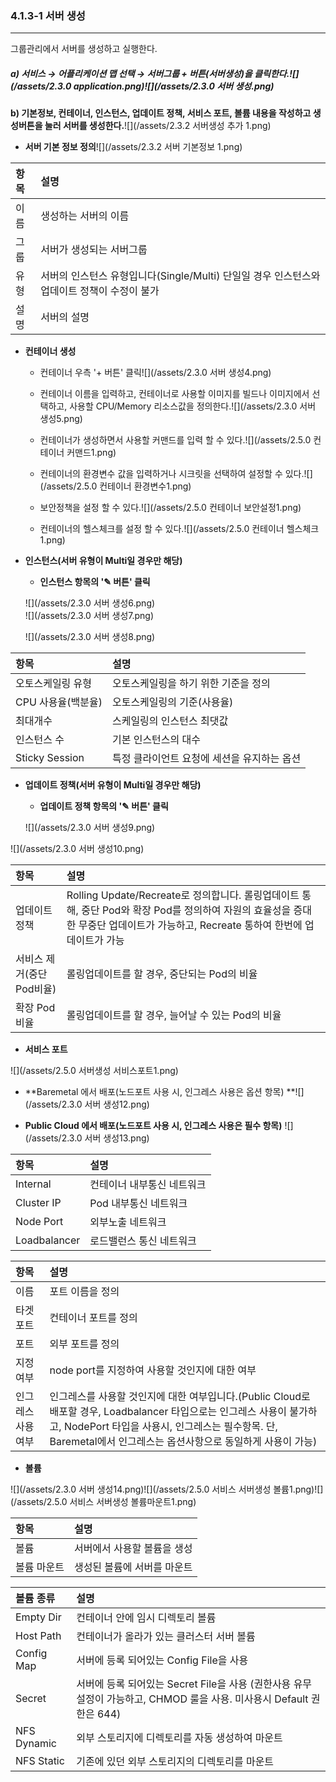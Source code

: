 ### 4.1.3-1 서버 생성

---

그룹관리에서 서버를 생성하고 실행한다.

##### a\) 서비스 → 어플리케이션 맵 선택 → 서버그룹 + 버튼\(서버생성\)을 클릭한다.![](/assets/2.3.0 application.png)![](/assets/2.3.0 서버 생성.png)

**b\) 기본정보, 컨테이너, 인스턴스, 업데이트 정책, 서비스 포트, 볼륨 내용을 작성하고 생성버튼을 눌러 서버를 생성한다.**![](/assets/2.3.2 서버생성 추가 1.png)

* **서버 기본 정보 정의**![](/assets/2.3.2 서버 기본정보 1.png)

| **항목** | **설명** |
| :--- | :--- |
| 이름 | 생성하는 서버의 이름 |
| 그룹 | 서버가 생성되는 서버그룹 |
| 유형 | 서버의 인스턴스 유형입니다\(Single/Multi\) 단일일 경우 인스턴스와 업데이트 정책이 수정이 불가 |
| 설명 | 서버의 설명 |

* **컨테이너 생성**

  * 컨테이너 우측 '+ 버튼' 클릭![](/assets/2.3.0 서버 생성4.png)

  * 컨테이너 이름을 입력하고, 컨테이너로 사용할 이미지를 빌드나 이미지에서 선택하고, 사용할 CPU/Memory 리소스값을 정의한다.![](/assets/2.3.0 서버 생성5.png)

  * 컨테이너가 생성하면서 사용할 커맨드를 입력 할 수 있다.![](/assets/2.5.0 컨테이너 커맨드1.png)

  * 컨테이너의 환경변수 값을 입력하거나 시크릿을 선택하여 설정할 수 있다.![](/assets/2.5.0 컨테이너 환경변수1.png)

  * 보안정책을 설정 할 수 있다.![](/assets/2.5.0 컨테이너 보안설정1.png)

  * 컨테이너의 헬스체크를 설정 할 수 있다.![](/assets/2.5.0 컨테이너 헬스체크1.png)

* **인스턴스\(서버 유형이 Multi일 경우만 해당\)**

  * **인스턴스 항목의 '✎ 버튼' 클릭**

  ![](/assets/2.3.0 서버 생성6.png)  
  ![](/assets/2.3.0 서버 생성7.png)

  ![](/assets/2.3.0 서버 생성8.png)

| **항목** | **설명** |
| :--- | :--- |
| 오토스케일링 유형 | 오토스케일링을 하기 위한 기준을 정의 |
| CPU 사용율\(백분율\) | 오토스케일링의 기준\(사용율\) |
| 최대개수 | 스케일링의 인스턴스 최댓값 |
| 인스턴스 수 | 기본 인스턴스의 대수 |
| Sticky Session | 특정 클라이언트 요청에 세션을 유지하는 옵션 |

* **업데이트 정책\(서버 유형이 Multi일 경우만 해당\)**

  * **업데이트 정책 항목의 '✎ 버튼' 클릭**

  ![](/assets/2.3.0 서버 생성9.png)

![](/assets/2.3.0 서버 생성10.png)

| **항목** | **설명** |
| :--- | :--- |
| 업데이트 정책 | Rolling Update/Recreate로 정의합니다. 롤링업데이트 통해, 중단 Pod와 확장 Pod를 정의하여 자원의 효율성을 증대한 무중단 업데이트가 가능하고, Recreate 통하여 한번에 업데이트가 가능 |
| 서비스 제거\(중단Pod비율\) | 롤링업데이트를 할 경우, 중단되는 Pod의 비율 |
| 확장 Pod비율 | 롤링업데이트를 할 경우, 늘어날 수 있는 Pod의 비율 |

* **서비스 포트**

![](/assets/2.5.0 서버생성 서비스포트1.png)

* **Baremetal 에서 배포\(노드포트 사용 시, 인그레스 사용은 옵션 항목\)  **![](/assets/2.3.0 서버 생성12.png)

* **Public Cloud 에서 배포\(노드포트 사용 시, 인그레스 사용은 필수 항목\)** ![](/assets/2.3.0 서버 생성13.png)

| **항목** | **설명** |
| :--- | :--- |
| Internal | 컨테이너 내부통신 네트워크 |
| Cluster IP | Pod 내부통신 네트워크 |
| Node Port | 외부노출 네트워크 |
| Loadbalancer | 로드밸런스 통신 네트워크 |

| **항목** | **설명** |
| :--- | :--- |
| 이름 | 포트 이름을 정의 |
| 타겟 포트 | 컨테이너 포트를 정의 |
| 포트 | 외부 포트를 정의 |
| 지정 여부 | node port를 지정하여 사용할 것인지에 대한 여부 |
| 인그레스 사용 여부 | 인그레스를 사용할 것인지에 대한 여부입니다.\(Public Cloud로 배포할 경우, Loadbalancer 타입으로는 인그레스 사용이 불가하고, NodePort 타입을 사용시, 인그레스는 필수항목. 단, Baremetal에서 인그레스는 옵션사항으로 동일하게 사용이 가능\) |

* **볼륨**

![](/assets/2.3.0 서버 생성14.png)![](/assets/2.5.0 서비스 서버생성 볼륨1.png)![](/assets/2.5.0 서비스 서버생성 볼륨마운트1.png)

| **항목** | 설명 |
| :--- | :--- |
| 볼륨 | 서버에서 사용할 볼륨을 생성 |
| 볼륨 마운트 | 생성된 볼륨에 서버를 마운트 |

| **볼륨 종류** | **설명** |
| :--- | :--- |
| Empty Dir | 컨테이너 안에 임시 디렉토리 볼륨 |
| Host Path | 컨테이너가 올라가 있는 클러스터 서버 볼륨 |
| Config Map | 서버에 등록 되어있는 Config File을 사용 |
| Secret | 서버에 등록 되어있는 Secret File을 사용 \(권한사용 유무 설정이 가능하고, CHMOD 룰을 사용. 미사용시 Default 권한은 644\) |
| NFS Dynamic | 외부 스토리지에 디렉토리를 자동 생성하여 마운트 |
| NFS Static | 기존에 있던 외부 스토리지의 디렉토리를 마운트 |



